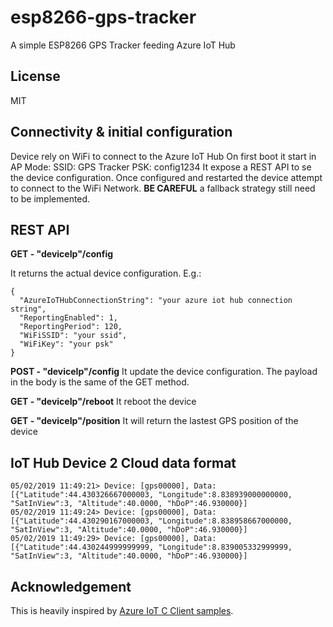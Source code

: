 # esp8266-gps-tracker
A simple ESP8266 GPS Tracker feeding Azure IoT Hub

## License
MIT

## Connectivity & initial configuration
Device rely on WiFi to connect to the Azure IoT Hub
On first boot it start in AP Mode:
SSID: GPS Tracker
PSK: config1234
It expose a REST API to se the device configuration.
Once configured and restarted the device attempt to connect to the WiFi Network.
**BE CAREFUL** a fallback strategy still need to be implemented.

## REST API

   **GET -  "deviceIp"/config**

It returns the actual device configuration.  E.g.:

    {
      "AzureIoTHubConnectionString": "your azure iot hub connection string",
      "ReportingEnabled": 1,
      "ReportingPeriod": 120,
      "WiFiSSID": "your ssid",
      "WiFiKey": "your psk"
    }

   **POST - "deviceIp"/config**
It update the device configuration.  The payload in the body is the same of the GET  method.

   **GET -  "deviceIp"/reboot**
 It reboot the device
 
   **GET -  "deviceIp"/position**
 It will return the lastest GPS position of the device


## IoT Hub Device 2 Cloud data format

    05/02/2019 11:49:21> Device: [gps00000], Data:[{"Latitude":44.430326667000003, "Longitude":8.838939000000000, "SatInView":3, "Altitude":40.0000, "hDoP":46.930000}] 
    05/02/2019 11:49:24> Device: [gps00000], Data:[{"Latitude":44.430290167000003, "Longitude":8.838958667000000, "SatInView":3, "Altitude":40.0000, "hDoP":46.930000}] 
    05/02/2019 11:49:29> Device: [gps00000], Data:[{"Latitude":44.430244999999999, "Longitude":8.839005332999999, "SatInView":3, "Altitude":40.0000, "hDoP":46.930000}]



## Acknowledgement
This is heavily inspired by [Azure IoT C Client samples](https://github.com/Azure/azure-iot-sdk-c).
